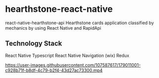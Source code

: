 # hearthstone-react-native
react-native-hearthstone-api
Hearthstone cards application classified by mechanics by using React Native and RapidApi

## Technology Stack
React Native
Typescript
React Native Navigation (wix)
Redux


https://user-images.githubusercontent.com/107587617/179011001-c928b71f-b8df-4c79-b2f4-43d27ac73300.mp4

